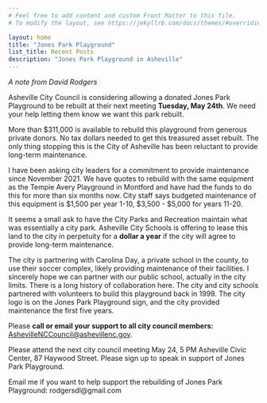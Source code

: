 ```yaml
---
# Feel free to add content and custom Front Matter to this file.
# To modify the layout, see https://jekyllrb.com/docs/themes/#overriding-theme-defaults

layout: home
title: "Jones Park Playground"
list_title: Recent Posts
description: "Jones Park Playground in Asheville"
---
```


_A note from David Rodgers_

<p>
  Asheville City Council is considering allowing a donated Jones Park Playground to be rebuilt at their next meeting <strong>Tuesday, May 24th</strong>. We need your help letting them know we want this park rebuilt.
</p>

<p>
  More than $311,000 is available to rebuild this playground from generous private donors. No tax dollars needed to get this treasured asset rebuilt. The only thing stopping this is the City of Asheville has been reluctant to provide long-term maintenance.
</p>
<p>
  I have been asking city leaders for a commitment to provide maintenance since November 2021. We have quotes to rebuild with the same equipment as the Tempie Avery Playground in Montford and have had the funds to do this for more than six months now. City staff says budgeted maintenance of this equipment is $1,500 per year 1-10, $3,500 - $5,000 for years 11-20.
</p>
<p>
  It seems a small ask to have the City Parks and Recreation maintain what was essentially a city park. Asheville City Schools is offering to lease this land to the city in perpetuity for a <strong>dollar a year</strong> if the city will agree to provide long-term maintenance.
</p>

<p>
  The city is partnering with Carolina Day, a private school in the county, to use their soccer complex, likely providing maintenance of their facilities. I sincerely hope we can partner with our public school, actually in the city limits. There is a long history of collaboration here. The city and city schools partnered with volunteers to build this playground back in 1999. The city logo is on the Jones Park Playground sign, and the city provided maintenance the first five years.
</p>

<p>
Please <strong>call or email your support to all city council members: </strong>
<a href="mailto:AshevilleNCCouncil@ashevillenc.gov">AshevilleNCCouncil@ashevillenc.gov</a>.
</p>

<p>
Please attend the next city council meeting May 24, 5 PM Asheville Civic Center, 87 Haywood Street. Please sign up to speak in support of Jones Park Playground.
</p>

<p>
  Email me if you want to help support the rebuilding of Jones Park Playground: rodgersdl@gmail.com
</p>